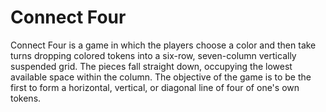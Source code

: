 # Connect Four

Connect Four is a game in which the players choose a color and then take turns dropping colored tokens into a six-row, seven-column vertically suspended grid. 
The pieces fall straight down, occupying the lowest available space within the column. 
The objective of the game is to be the first to form a horizontal, vertical, or diagonal line of four of one's own tokens.
